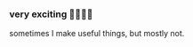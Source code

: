 ### very exciting :pig2::pig2::pig2::pig2: 

sometimes I make useful things, but mostly not.

<!--
:pig2::black_large_square::black_large_square::black_large_square::pig2::black_large_square::pig2::pig2::pig2:


| Attempt | #1  | #2  |
| ------- | --- | --- |
| Seconds | :pig2: | <img src="https://github.com/devicons/devicon/blob/master/icons/javascript/javascript-original.svg" /> |


**kelvinperrie/kelvinperrie** is a ✨ _special_ ✨ repository because its `README.md` (this file) appears on your GitHub profile.

Here are some ideas to get you started:

- 🔭 I’m currently working on ...
- 🌱 I’m currently learning ...
- 👯 I’m looking to collaborate on ...
- 🤔 I’m looking for help with ...
- 💬 Ask me about ...
- 📫 How to reach me: ...
- 😄 Pronouns: ...
- ⚡ Fun fact: ...
-->

